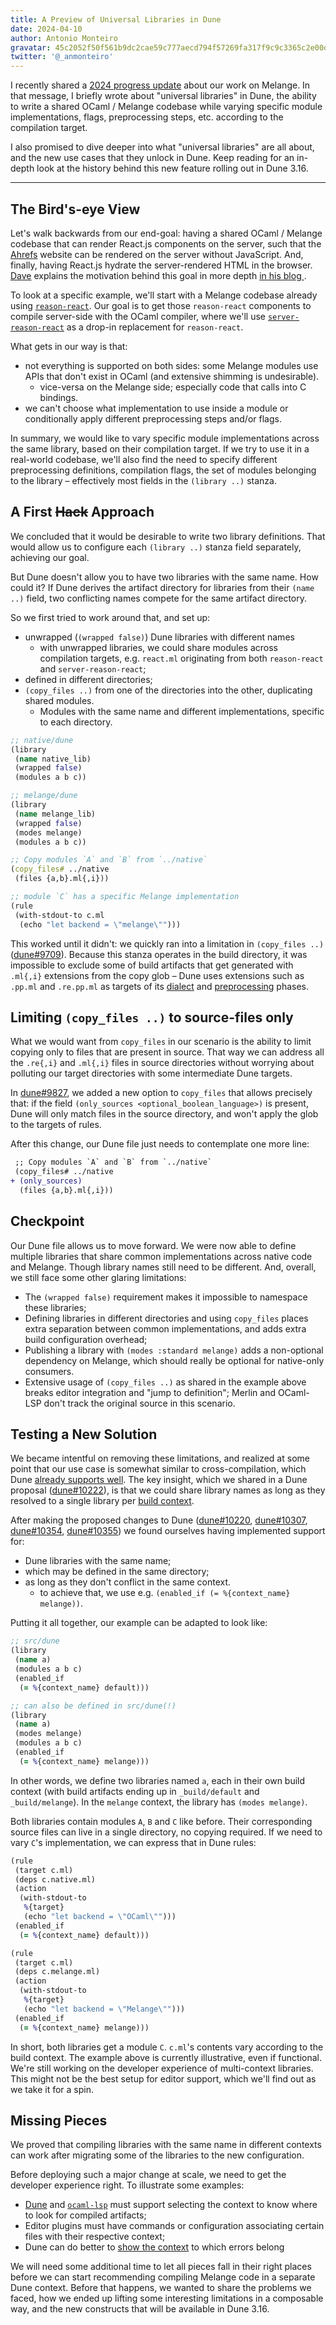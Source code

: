 ```yaml
---
title: A Preview of Universal Libraries in Dune
date: 2024-04-10
author: Antonio Monteiro
gravatar: 45c2052f50f561b9dc2cae59c777aecd794f57269fa317f9c9c3365c2e00d16f
twitter: '@_anmonteiro'
---
```


I recently shared a [2024 progress
update](whats-2024-brought-to-melange-so-far) about our work on Melange. In
that message, I briefly wrote about "universal libraries" in Dune, the ability
to write a shared OCaml / Melange codebase while varying specific module
implementations, flags, preprocessing steps, etc. according to the compilation
target.

I also promised to dive deeper into what "universal libraries" are all about,
and the new use cases that they unlock in Dune. Keep reading for an in-depth
look at the history behind this new feature rolling out in Dune 3.16.

---

## The Bird's-eye View

Let's walk backwards from our end-goal: having a shared OCaml / Melange
codebase that can render React.js components on the server, such that the
[Ahrefs](https://ahrefs.com) website can be rendered on the server without
JavaScript. And, finally, having React.js hydrate the server-rendered HTML in
the browser. [Dave](https://twitter.com/davesnx) explains the motivation behind
this goal in more depth [in his blog
](https://sancho.dev/blog/server-side-rendering-react-in-ocaml).

To look at a specific example, we'll start with a Melange codebase already
using [`reason-react`](https://github.com/reasonml/reason-react). Our goal is
to get those `reason-react` components to compile server-side with the OCaml
compiler, where we'll use
[`server-reason-react`](https://github.com/ml-in-barcelona/server-reason-react)
as a drop-in replacement for `reason-react`.


What gets in our way is that:

- not everything is supported on both sides: some Melange modules use APIs that
  don't exist in OCaml (and extensive shimming is undesirable).
  - vice-versa on the Melange side; especially code that calls into C bindings.
- we can't choose what implementation to use inside a module or conditionally
  apply different preprocessing steps and/or flags.

In summary, we would like to vary specific module implementations across the
same library, based on their compilation target. If we try to use it in a
real-world codebase, we'll also find the need to specify different
preprocessing definitions, compilation flags, the set of modules belonging to
the library – effectively most fields in the `(library ..)` stanza.

## A First ~~Hack~~ Approach

We concluded that it would be desirable to write two library definitions. That
would allow us to configure each `(library ..)` stanza field separately,
achieving our goal.

But Dune doesn't allow you to have two libraries with the same name. How could
it? If Dune derives the artifact directory for libraries from their `(name ..)`
field, two conflicting names compete for the same artifact directory.

So we first tried to work around that, and set up:

- unwrapped (`(wrapped false)`) Dune libraries with different names
    - with unwrapped libraries, we could share modules across compilation
      targets, e.g. `react.ml` originating from both `reason-react` and
      `server-reason-react`;
- defined in different directories;
- `(copy_files ..)` from one of the directories into the other, duplicating
  shared modules.
    - Modules with the same name and different implementations, specific to
      each directory.

```clj
;; native/dune
(library
 (name native_lib)
 (wrapped false)
 (modules a b c))

;; melange/dune
(library
 (name melange_lib)
 (wrapped false)
 (modes melange)
 (modules a b c))

;; Copy modules `A` and `B` from `../native`
(copy_files# ../native
 (files {a,b}.ml{,i}))

;; module `C` has a specific Melange implementation
(rule
 (with-stdout-to c.ml
  (echo "let backend = \"melange\"")))
```

This worked until it didn't: we quickly ran into a limitation in `(copy_files
..)` ([dune#9709](https://github.com/ocaml/dune/issues/9709)). Because this
stanza operates in the build directory, it was impossible to exclude some of
build artifacts that get generated with `.ml{,i}` extensions from the copy glob
– Dune uses extensions such as `.pp.ml` and `.re.pp.ml` as targets of its
[dialect](https://dune.readthedocs.io/en/stable/overview.html#term-dialect) and
[preprocessing](https://dune.readthedocs.io/en/stable/reference/preprocessing-spec.html)
phases.

## Limiting `(copy_files ..)` to source-files only

What we would want from `copy_files` in our scenario is the ability to limit
copying only to files that are present in source. That way we can address all
the `.re{,i}` and `.ml{,i}` files in source directories without worrying about
polluting our target directories with some intermediate Dune targets.

In [dune#9827](https://github.com/ocaml/dune/pull/9827), we added a new option
to `copy_files` that allows precisely that: if the field `(only_sources
<optional_boolean_language>)` is present, Dune will only match files in the
source directory, and won't apply the glob to the targets of rules.

After this change, our Dune file just needs to contemplate one more line:

```diff
 ;; Copy modules `A` and `B` from `../native`
 (copy_files# ../native
+ (only_sources)
  (files {a,b}.ml{,i}))
```


## Checkpoint

Our Dune file allows us to move forward. We were now able to define multiple
libraries that share common implementations across native code and Melange.
Though library names still need to be different. And, overall, we still face
some other glaring limitations:

- The `(wrapped false)` requirement makes it impossible to namespace these
  libraries;
- Defining libraries in different directories and using `copy_files` places
  extra separation between common implementations, and adds extra build
  configuration overhead;
- Publishing a library with `(modes :standard melange)` adds a non-optional
  dependency on Melange, which should really be optional for native-only
  consumers.
- Extensive usage of `(copy_files ..)` as shared in the example above breaks
  editor integration and "jump to definition"; Merlin and OCaml-LSP don't track
  the original source in this scenario.

## Testing a New Solution

We became intentful on removing these limitations, and realized at some point
that our use case is somewhat similar to cross-compilation, which Dune [already
supports well](https://dune.readthedocs.io/en/stable/cross-compilation.html).
The key insight, which we shared in a Dune proposal
([dune#10222](https://github.com/ocaml/dune/issues/10222)), is that we could
share library names as long as they resolved to a single library per [build
context](https://dune.readthedocs.io/en/stable/reference/dune-workspace/context.html).

After making the proposed changes to Dune
([dune#10220](https://github.com/ocaml/dune/pull/10220),
[dune#10307](https://github.com/ocaml/dune/pull/10307),
[dune#10354](https://github.com/ocaml/dune/pull/10354),
[dune#10355](https://github.com/ocaml/dune/pull/10355)) we found ourselves
having implemented support for:

- Dune libraries with the same name;
- which may be defined in the same directory;
- as long as they don't conflict in the same context.
    - to achieve that, we use e.g. `(enabled_if (= %{context_name} melange))`.

Putting it all together, our example can be adapted to look like:

```clj
;; src/dune
(library
 (name a)
 (modules a b c)
 (enabled_if
  (= %{context_name} default)))

;; can also be defined in src/dune(!)
(library
 (name a)
 (modes melange)
 (modules a b c)
 (enabled_if
  (= %{context_name} melange)))
```

In other words, we define two libraries named `a`, each in their own build
context (with build artifacts ending up in `_build/default` and
`_build/melange`). In the `melange` context, the library has `(modes melange)`.

Both libraries contain modules `A`, `B` and `C` like before. Their
corresponding source files can live in a single directory, no copying required.
If we need to vary `C`'s implementation, we can express that in Dune rules:

```clj
(rule
 (target c.ml)
 (deps c.native.ml)
 (action
  (with-stdout-to
   %{target}
   (echo "let backend = \"OCaml\"")))
 (enabled_if
  (= %{context_name} default)))

(rule
 (target c.ml)
 (deps c.melange.ml)
 (action
  (with-stdout-to
   %{target}
   (echo "let backend = \"Melange\"")))
 (enabled_if
  (= %{context_name} melange)))
```

In short, both libraries get a module `C`. `c.ml`'s contents vary according to
the build context. The example above is currently illustrative, even if
functional. We're still working on the developer experience of multi-context
libraries. This might not be the best setup for editor support, which we'll
find out as we take it for a spin.

## Missing Pieces

We proved that compiling libraries with the same name in different contexts can
work after migrating some of the libraries to the new configuration.

Before deploying such a major change at scale, we need to get the developer
experience right. To illustrate some examples:

- [Dune](https://github.com/ocaml/dune/pull/10324) and
  [`ocaml-lsp`](https://github.com/ocaml/ocaml-lsp/pull/1238) must support
  selecting the context to know where to look for compiled artifacts;
- Editor plugins must have commands or configuration associating certain files
  with their respective context;
- Dune can do better to [show the
  context](https://github.com/ocaml/dune/issues/10378) to which errors belong

We will need some additional time to let all pieces fall in their right places
before we can start recommending compiling Melange code in a separate Dune
context. Before that happens, we wanted to share the problems we faced, how we
ended up lifting some interesting limitations in a composable way, and the new
constructs that will be available in Dune 3.16.


